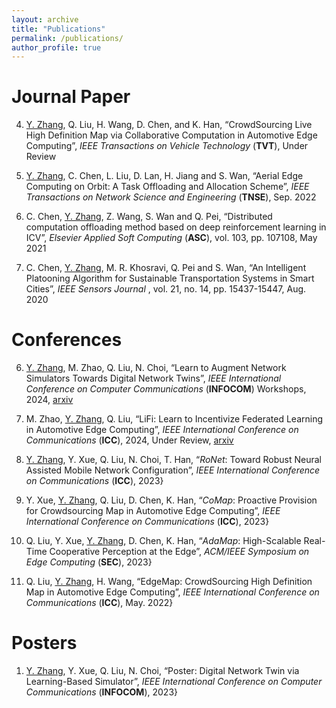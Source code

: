 ```yaml
---
layout: archive
title: "Publications"
permalink: /publications/
author_profile: true
---
```



Journal Paper
======
4. <u>Y. Zhang</u>, Q. Liu, H. Wang, D. Chen, and K. Han, “CrowdSourcing Live High Definition Map via Collaborative Computation in Automotive Edge Computing”, *IEEE Transactions on Vehicle Technology* (**TVT**), Under Review

3. <u>Y. Zhang</u>, C. Chen, L. Liu, D. Lan, H. Jiang and S. Wan, “Aerial Edge Computing on Orbit: A Task Offloading and Allocation Scheme”, *IEEE Transactions on Network Science and Engineering* (**TNSE**), Sep. 2022

2. C. Chen, <u>Y. Zhang</u>, Z. Wang, S. Wan and Q. Pei, “Distributed computation offloading method based on deep reinforcement learning in ICV”, *Elsevier Applied Soft Computing* (**ASC**), vol. 103,  pp. 107108, May 2021

1. C. Chen, <u>Y. Zhang</u>, M. R. Khosravi, Q. Pei and S. Wan, “An Intelligent Platooning Algorithm for Sustainable Transportation Systems in Smart Cities”, *IEEE Sensors Journal* , vol. 21, no. 14, pp. 15437-15447, Aug. 2020



Conferences
======
6. <u>Y. Zhang</u>, M. Zhao, Q. Liu, N. Choi, “Learn to Augment Network Simulators Towards Digital Network Twins”, *IEEE International Conference on Computer Communications* (**INFOCOM**) Workshops, 2024, [arxiv](https://arxiv.org/abs/2311.12745)

5. M. Zhao, <u>Y. Zhang</u>, Q. Liu, “LiFi: Learn to Incentivize Federated Learning in Automotive Edge Computing”, *IEEE International Conference on Communications* (**ICC**), 2024, Under Review, [arxiv](https://arxiv.org/abs/2311.12720)
    
4. <u>Y. Zhang</u>, Y. Xue, Q. Liu, N. Choi, T. Han, “*RoNet*: Toward Robust Neural Assisted Mobile Network Configuration”, *IEEE International Conference on Communications* (**ICC**), 2023}

3. Y. Xue, <u>Y. Zhang</u>, Q. Liu, D. Chen, K. Han, “*CoMap*: Proactive Provision for Crowdsourcing Map in Automotive Edge Computing”, *IEEE International Conference on Communications* (**ICC**), 2023} 

2. Q. Liu, Y. Xue, <u>Y. Zhang</u>, D. Chen, K. Han, “*AdaMap*: High-Scalable Real-Time Cooperative Perception at the Edge”, *ACM/IEEE Symposium on Edge Computing* (**SEC**), 2023}

1. Q. Liu, <u>Y. Zhang</u>, H. Wang, “EdgeMap: CrowdSourcing High Definition Map in Automotive Edge Computing”, *IEEE International Conference on Communications* (**ICC**), May. 2022}


Posters
======
1. <u>Y. Zhang</u>, Y. Xue, Q. Liu, N. Choi, “Poster: Digital Network Twin via Learning-Based Simulator”, *IEEE International Conference on Computer Communications* (**INFOCOM**), 2023}